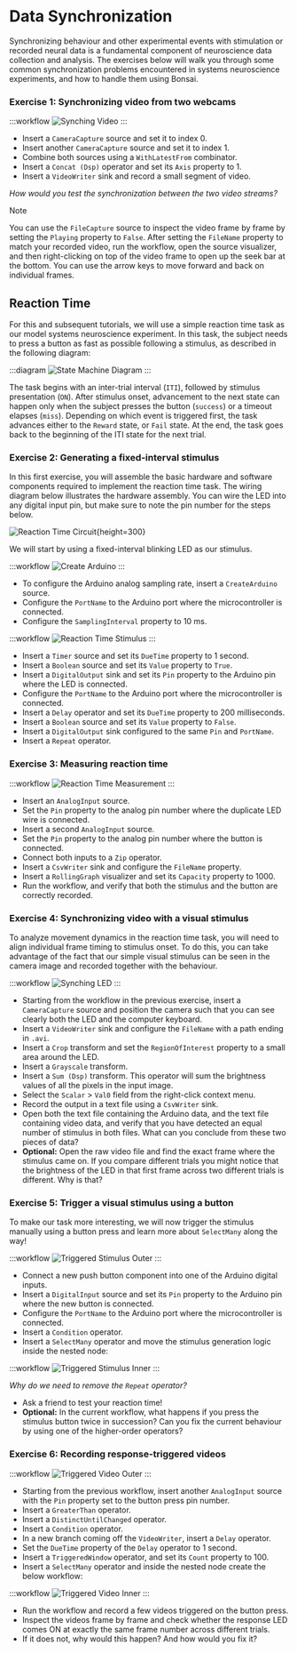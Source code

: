 ---
---

# Data Synchronization

Synchronizing behaviour and other experimental events with stimulation or recorded neural data is a fundamental component of neuroscience data collection and analysis. The exercises below will walk you through some common synchronization problems encountered in systems neuroscience experiments, and how to handle them using Bonsai.

### **Exercise 1:** Synchronizing video from two webcams

:::workflow
![Synching Video](~/workflows/synching-camera.bonsai)
:::

- Insert a `CameraCapture` source and set it to index 0.
- Insert another `CameraCapture` source and set it to index 1.
- Combine both sources using a `WithLatestFrom` combinator.
- Insert a `Concat (Dsp)` operator and set its `Axis` property to 1.
- Insert a `VideoWriter` sink and record a small segment of video.

_How would you test the synchronization between the two video streams?_

> [!Note]
> You can use the `FileCapture` source to inspect the video frame by frame by setting the `Playing` property to `False`. After setting the `FileName` property to match your recorded video, run the workflow, open the source visualizer, and then right-clicking on top of the video frame to open up the seek bar at the bottom. You can use the arrow keys to move forward and back on individual frames.

## Reaction Time

For this and subsequent tutorials, we will use a simple reaction time task as our model systems neuroscience experiment. In this task, the subject needs to press a button as fast as possible following a stimulus, as described in the following diagram:

:::diagram
![State Machine Diagram](~/images/reactiontime.svg)
:::

The task begins with an inter-trial interval (`ITI`), followed by stimulus presentation (`ON`). After stimulus onset, advancement to the next state can happen only when the subject presses the button (`success`) or a timeout elapses (`miss`). Depending on which event is triggered first, the task advances either to the `Reward` state, or `Fail` state. At the end, the task goes back to the beginning of the ITI state for the next trial.

### **Exercise 2:** Generating a fixed-interval stimulus

In this first exercise, you will assemble the basic hardware and software components required to implement the reaction time task. The wiring diagram below illustrates the hardware assembly. You can wire the LED into any digital input pin, but make sure to note the pin number for the steps below.

![Reaction Time Circuit](~/images/reactiontime-circuit.png){height=300}

We will start by using a fixed-interval blinking LED as our stimulus.

:::workflow
![Create Arduino](~/workflows/reactiontime-arduino.bonsai)
:::

- To configure the Arduino analog sampling rate, insert a `CreateArduino` source.
- Configure the `PortName` to the Arduino port where the microcontroller is connected.
- Configure the `SamplingInterval` property to 10 ms.

:::workflow
![Reaction Time Stimulus](~/workflows/reactiontime-stimulus.bonsai)
:::

- Insert a `Timer` source and set its `DueTime` property to 1 second.
- Insert a `Boolean` source and set its `Value` property to `True`.
- Insert a `DigitalOutput` sink and set its `Pin` property to the Arduino pin where the LED is connected.
- Configure the `PortName` to the Arduino port where the microcontroller is connected.
- Insert a `Delay` operator and set its `DueTime` property to 200 milliseconds.
- Insert a `Boolean` source and set its `Value` property to `False`.
- Insert a `DigitalOutput` sink configured to the same `Pin` and `PortName`.
- Insert a `Repeat` operator.

### **Exercise 3:** Measuring reaction time

:::workflow
![Reaction Time Measurement](~/workflows/reactiontime-measurement.bonsai)
:::

- Insert an `AnalogInput` source.
- Set the `Pin` property to the analog pin number where the duplicate LED wire is connected.
- Insert a second `AnalogInput` source.
- Set the `Pin` property to the analog pin number where the button is connected.
- Connect both inputs to a `Zip` operator.
- Insert a `CsvWriter` sink and configure the `FileName` property.
- Insert a `RollingGraph` visualizer and set its `Capacity` property to 1000.
- Run the workflow, and verify that both the stimulus and the button are correctly recorded.

### **Exercise 4:** Synchronizing video with a visual stimulus

To analyze movement dynamics in the reaction time task, you will need to align individual frame timing to stimulus onset. To do this, you can take advantage of the fact that our simple visual stimulus can be seen in the camera image and recorded together with the behaviour.

:::workflow
![Synching LED](~/workflows/synching-led.bonsai)
:::

- Starting from the workflow in the previous exercise, insert a `CameraCapture` source and position the camera such that you can see clearly both the LED and the computer keyboard.
- Insert a `VideoWriter` sink and configure the `FileName` with a path ending in `.avi`.
- Insert a `Crop` transform and set the `RegionOfInterest` property to a small area around the LED.
- Insert a `Grayscale` transform.
- Insert a `Sum (Dsp)` transform. This operator will sum the brightness values of all the pixels in the input image.
- Select the `Scalar` > `Val0` field from the right-click context menu.
- Record the output in a text file using a `CsvWriter` sink.
- Open both the text file containing the Arduino data, and the text file containing video data, and verify that you have detected an equal number of stimulus in both files. What can you conclude from these two pieces of data?
- **Optional:** Open the raw video file and find the exact frame where the stimulus came on. If you compare different trials you might notice that the brightness of the LED in that first frame across two different trials is different. Why is that?

### **Exercise 5:** Trigger a visual stimulus using a button

To make our task more interesting, we will now trigger the stimulus manually using a button press and learn more about `SelectMany` along the way!

:::workflow
![Triggered Stimulus Outer](~/workflows/reactiontime-triggerstimulus.bonsai)
:::

- Connect a new push button component into one of the Arduino digital inputs.
- Insert a `DigitalInput` source and set its `Pin` property to the Arduino pin where the new button is connected.
- Configure the `PortName` to the Arduino port where the microcontroller is connected.
- Insert a `Condition` operator.
- Insert a `SelectMany` operator and move the stimulus generation logic inside the nested node:

:::workflow
![Triggered Stimulus Inner](~/workflows/reactiontime-triggerstimulus-inner.bonsai)
:::

_Why do we need to remove the `Repeat` operator?_

- Ask a friend to test your reaction time!
- **Optional:** In the current workflow, what happens if you press the stimulus button twice in succession? Can you fix the current behaviour by using one of the higher-order operators?

### **Exercise 6:** Recording response-triggered videos

:::workflow
![Triggered Video Outer](~/workflows/reactiontime-triggervideo.bonsai)
:::

- Starting from the previous workflow, insert another `AnalogInput` source with the `Pin` property set to the button press pin number.
- Insert a `GreaterThan` operator.
- Insert a `DistinctUntilChanged` operator.
- Insert a `Condition` operator.
- In a new branch coming off the `VideoWriter`, insert a `Delay` operator.
- Set the `DueTime` property of the `Delay` operator to 1 second.
- Insert a `TriggeredWindow` operator, and set its `Count` property to 100.
- Insert a `SelectMany` operator and inside the nested node create the below workflow:

:::workflow
![Triggered Video Inner](~/workflows/reactiontime-triggervideo-inner.bonsai)
:::

- Run the workflow and record a few videos triggered on the button press.
- Inspect the videos frame by frame and check whether the response LED comes ON at exactly the same frame number across different trials.
- If it does not, why would this happen? And how would you fix it?
